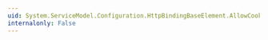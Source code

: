 ```yaml
---
uid: System.ServiceModel.Configuration.HttpBindingBaseElement.AllowCookies
internalonly: False
---
```

